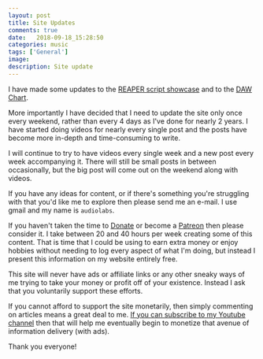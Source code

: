 ```yaml
---
layout: post
title: Site Updates
comments: true
date:   2018-09-18_15:28:50 
categories: music
tags: ['General']
image:
description: Site update
---
```


I have made some updates to the [REAPER script showcase](/ReaperScripts.html) and to the [DAW Chart](/DAW-Chart.html).

More importantly I have decided that I need to update the site only once every weekend, rather than every 4 days as I've done for nearly 2 years. I have started doing videos for nearly every single post and the posts have become more in-depth and time-consuming to write.

I will continue to try to have videos every single week and a new post every week accompanying it. There will still be small posts in between occasionally, but the big post will come out on the weekend along with videos.

If you have any ideas for content, or if there's something you're struggling with that you'd like me to explore then please send me an e-mail. I use gmail and my name is `audiolabs`.

If you haven't taken the time to [Donate](/DonateNow/) or become a [Patreon](http://patreon.com/admiralbumblebee) then please consider it. I take between 20 and 40 hours per week  creating some of this content. That is time that I could be using to earn extra money or enjoy hobbies without needing to log every aspect of what I'm doing, but instead I present this information on my website entirely free.

This site will never have ads or affiliate links or any other sneaky ways of me trying to take your money or profit off of your existence. Instead I ask that you voluntarily support these efforts.

If you cannot afford to support the site monetarily, then simply commenting on articles means a great deal to me. [If you can subscribe to my Youtube channel](https://www.youtube.com/admiralbumblebee) then that will help me eventually begin to monetize that avenue of information delivery (with ads).

Thank you everyone!